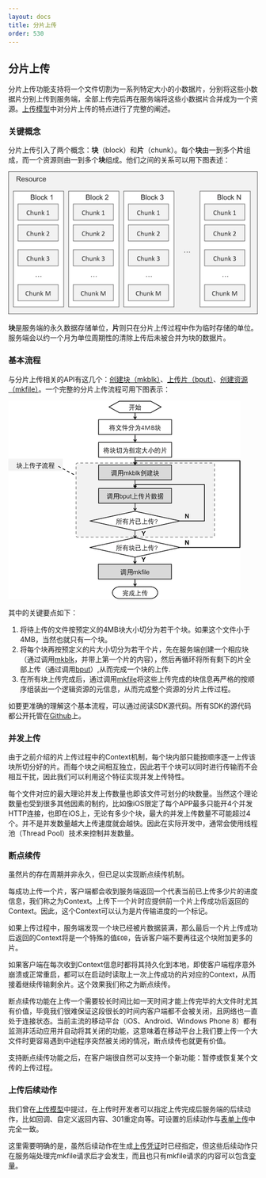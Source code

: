 ```yaml
---
layout: docs
title: 分片上传
order: 530
---
```

<a name="chunked-upload"></a>
## 分片上传

分片上传功能支持将一个文件切割为一系列特定大小的小数据片，分别将这些小数据片分别上传到服务端，全部上传完后再在服务端将这些小数据片合并成为一个资源。[上传模型]()中对分片上传的特点进行了完整的阐述。

<a name="chunked-upload-concepts"></a>
### 关键概念

分片上传引入了两个概念：**块**（block）和**片**（chunk）。每个**块**由一到多个**片**组成，而一个资源则由一到多个**块**组成。他们之间的关系可以用下图表述：

![资源、块、片的关系](img/chunk-concept.png "资源、块、片的关系")

**块**是服务端的永久数据存储单位，**片**则只在分片上传过程中作为临时存储的单位。服务端会以约一个月为单位周期性的清除上传后未被合并为块的数据片。

<a name="chunked-upload-workflow"></a>
### 基本流程

与分片上传相关的API有这几个：[创建块（mkblk）]()、[上传片（bput）]()、[创建资源（mkfile）]()。一个完整的分片上传流程可用下图表示：

![分片上传流程](img/chunked-upload-workflow.png)

其中的关键要点如下：

1. 将待上传的文件按预定义的4MB块大小切分为若干个块。如果这个文件小于4MB，当然也就只有一个块。
2. 将每个块再按预定义的片大小切分为若干个片，先在服务端创建一个相应块（通过调用[mkblk](/api/reference/up/mkblk.html)，并带上第一个片的内容），然后再循环将所有剩下的片全部上传（通过调用[bput](/api/reference/up/bput.html)）,从而完成一个块的上传.
3. 在所有块上传完成后，通过调用[mkfile](/api/reference/up/mkfile.html)将这些上传完成的块信息再严格的按顺序组装出一个逻辑资源的元信息，从而完成整个资源的分片上传过程。

如要更准确的理解这个基本流程，可以通过阅读SDK源代码。所有SDK的源代码都公开托管在[Github](http://github.com/qiniu)上。

<a name="parallel-upload"></a>
### 并发上传

由于之前介绍的片上传过程中的Context机制，每个块内部只能按顺序逐一上传该块所切分好的片。而每个块之间相互独立，因此若干个块可以同时进行传输而不会相互干扰，因此我们可以利用这个特征实现并发上传特性。

每个文件对应的最大理论并发上传数量也即该文件可划分的块数量。当然这个理论数量也受到很多其他因素的制约，比如像iOS限定了每个APP最多只能开4个并发HTTP连接，也即在iOS上，无论有多少个块，最大的并发上传数量不可能超过4个。并不是并发数量越大上传速度就会越快。因此在实际开发中，通常会使用线程池（Thread Pool）技术来控制并发数量。

<a name="resumable-upload"></a>
### 断点续传

虽然片的存在周期并非永久，但已足以实现断点续传机制。

每成功上传一个片，客户端都会收到服务端返回一个代表当前已上传多少片的进度信息，我们称之为Context。上传下一个片时应提供前一个片上传成功后返回的Context。因此，这个Context可以认为是片传输进度的一个标记。

如果上传过程中，服务端发现一个块已经被片数据装满，那么最后一个片上传成功后返回的Context将是一个特殊的值`EOB`，告诉客户端不要再往这个块附加更多的片。

如果客户端在每次收到Context信息时都将其持久化到本地，即使客户端程序意外崩溃或正常重启，都可以在启动时读取上一次上传成功的片对应的Context，从而接着继续传输剩余片。这个效果我们称之为断点续传。

断点续传功能在上传一个需要较长时间比如一天时间才能上传完毕的大文件时尤其有价值，毕竟我们很难保证这段很长的时间内客户端都不会被关闭，且网络也一直处于连接状态。当前主流的移动平台（iOS、Android、Windows Phone 8）都有监测非活动应用并自动将其关闭的功能，这意味着在移动平台上我们要上传一个大文件时更容易遇到中途程序突然被关闭的情况，断点续传也就更有价值。

支持断点续传功能之后，在客户端很自然可以支持一个新功能：暂停或恢复某个文传的上传过程。

<a name="chunked-upload-response"></a>
### 上传后续动作

我们曾在[上传模型](/api/overview/up/upload-model.html)中提过，在上传时开发者可以指定上传完成后服务端的后续动作，比如回调、自定义返回内容、301重定向等。可设置的后续动作与[表单上传](/api/overview/up/form-upload.html)中完全一致。

这里需要明确的是，虽然后续动作在生成[上传凭证](/api/reference/security/upload-token.html)时已经指定，但这些后续动作只在服务端处理完mkfile请求后才会发生，而且也只有mkfile请求的内容可以包含[变量](/api/overview/up/response/vars.html)。
